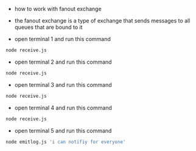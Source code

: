 - how to work with fanout exchange

- the fanout exchange is a type of exchange that sends messages to all queues that are bound to it

- open terminal 1 and run this command
```bash
node receive.js
```

- open terminal 2 and run this command
```bash
node receive.js
```

- open terminal 3 and run this command
```bash
node receive.js
```

- open terminal 4 and run this command
```bash
node receive.js
```

- open terminal 5 and run this command
```bash
node emitlog.js 'i can notifiy for everyone'
```

